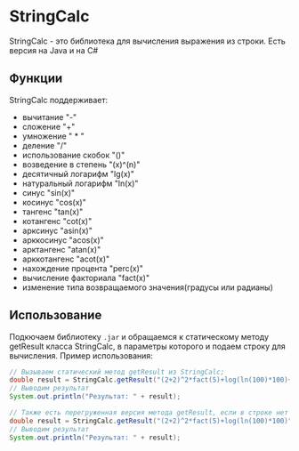 # StringCalc
StringCalc - это библиотека для вычисления выражения из строки. Есть версия на Java и на C#
## Функции
StringCalc поддерживает:
- вычитание "-" 
- сложение "+"
- умножение " * "
- деление "/"
- использование скобок "()"
- возведение в степень "(x)^(n)"
- десятичный логарифм "lg(x)"
- натуральный логарифм "ln(x)"
- синус "sin(x)"
- косинус "cos(x)"
- тангенс "tan(x)"
- котангенс "cot(x)"
- арксинус "asin(x)"
- арккосинус "acos(x)"
- арктангенс "atan(x)"
- арккотангенс "acot(x)"
- нахождение процента "perc(x)"
- вычисление факториала "fact(x)"
- изменение типа возвращаемого значения(градусы или радианы)
## Использование
Подкючаем библиотеку ```.jar``` и обращаемся к статическому методу getResult класса StringCalc, в параметры которого и подаем строку для вычисления. 
Пример использования: 
```java
// Вызываем статический метод getResult из StringCalc;
double result = StringCalc.getResult("(2+2)^2*fact(5)+log(ln(100)*100)+sin(30)", StringCalcModes.DEGREES);
// Выводим результат
System.out.println("Результат: " + result);

// Также есть перегруженная версия метода getResult, если в строке нет тригонометрических функций;
double result = StringCalc.getResult("(2+2)^2*fact(5)+log(ln(100)*100)");
// Выводим результат
System.out.println("Результат: " + result);
```
